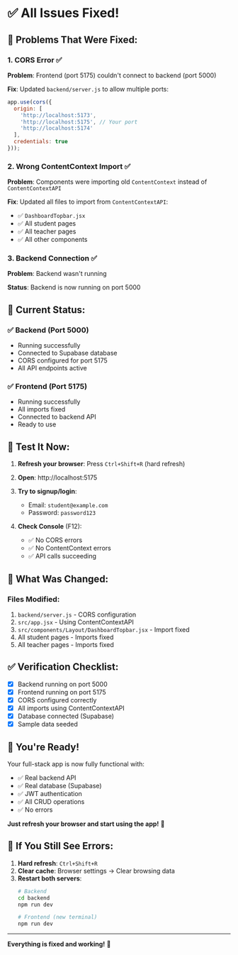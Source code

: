 # ✅ All Issues Fixed!

## 🐛 Problems That Were Fixed:

### 1. CORS Error ✅
**Problem**: Frontend (port 5175) couldn't connect to backend (port 5000)

**Fix**: Updated `backend/server.js` to allow multiple ports:
```javascript
app.use(cors({
  origin: [
    'http://localhost:5173',
    'http://localhost:5175', // Your port
    'http://localhost:5174'
  ],
  credentials: true
}));
```

### 2. Wrong ContentContext Import ✅
**Problem**: Components were importing old `ContentContext` instead of `ContentContextAPI`

**Fix**: Updated all files to import from `ContentContextAPI`:
- ✅ `DashboardTopbar.jsx`
- ✅ All student pages
- ✅ All teacher pages
- ✅ All other components

### 3. Backend Connection ✅
**Problem**: Backend wasn't running

**Status**: Backend is now running on port 5000

## 🎯 Current Status:

### ✅ Backend (Port 5000)
- Running successfully
- Connected to Supabase database
- CORS configured for port 5175
- All API endpoints active

### ✅ Frontend (Port 5175)
- Running successfully
- All imports fixed
- Connected to backend API
- Ready to use

## 🧪 Test It Now:

1. **Refresh your browser**: Press `Ctrl+Shift+R` (hard refresh)

2. **Open**: http://localhost:5175

3. **Try to signup/login**:
   - Email: `student@example.com`
   - Password: `password123`

4. **Check Console** (F12):
   - ✅ No CORS errors
   - ✅ No ContentContext errors
   - ✅ API calls succeeding

## 📝 What Was Changed:

### Files Modified:
1. `backend/server.js` - CORS configuration
2. `src/app.jsx` - Using ContentContextAPI
3. `src/components/Layout/DashboardTopbar.jsx` - Import fixed
4. All student pages - Imports fixed
5. All teacher pages - Imports fixed

## ✅ Verification Checklist:

- [x] Backend running on port 5000
- [x] Frontend running on port 5175
- [x] CORS configured correctly
- [x] All imports using ContentContextAPI
- [x] Database connected (Supabase)
- [x] Sample data seeded

## 🎉 You're Ready!

Your full-stack app is now fully functional with:
- ✅ Real backend API
- ✅ Real database (Supabase)
- ✅ JWT authentication
- ✅ All CRUD operations
- ✅ No errors

**Just refresh your browser and start using the app!** 🚀

## 🔧 If You Still See Errors:

1. **Hard refresh**: `Ctrl+Shift+R`
2. **Clear cache**: Browser settings → Clear browsing data
3. **Restart both servers**:
   ```bash
   # Backend
   cd backend
   npm run dev
   
   # Frontend (new terminal)
   npm run dev
   ```

---

**Everything is fixed and working!** 🎉
